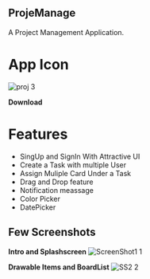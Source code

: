 ## ProjeManage

A Project Management Application.

# App Icon

![proj 3](https://user-images.githubusercontent.com/76396056/125314559-ee049300-e353-11eb-99b0-d003f55e6858.png)

**Download**


# Features

- SingUp and SignIn With Attractive UI
- Create a Task with multiple User
- Assign Muliple Card Under a Task
- Drag and Drop feature
- Notification meassage
- Color Picker
- DatePicker

## Few Screenshots

**Intro and Splashscreen**
![ScreenShot1 1](https://user-images.githubusercontent.com/76396056/125320651-8c472780-e359-11eb-86c9-c99a10de60f6.jpeg)

**Drawable Items and BoardList**
![SS2 2](https://user-images.githubusercontent.com/76396056/125322876-d9c49400-e35b-11eb-86b1-a2eb20734381.jpeg)




